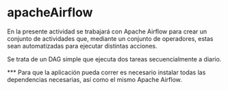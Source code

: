 # apacheAirflow

En la presente actividad se trabajará con Apache Airflow para crear un conjunto de actividades que, mediante un conjunto de operadores, estas sean automatizadas para ejecutar distintas acciones.

Se trata de un DAG simple que ejecuta dos tareas secuencialmente a diario.


*** Para que la aplicación pueda correr es necesario instalar todas las dependencias necesarias, así como el mismo Apache Airflow.
